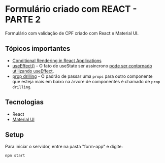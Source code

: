 # Formulário criado com REACT - PARTE 2

Formulário com validação de CPF criado com React e Material UI.

## Tópicos importantes
* [Conditional Rendering in React Applications](https://reactjs.org/docs/conditional-rendering.html)
* [useEffect()](https://reactjs.org/docs/hooks-effect.html) - O fato de useState ser assíncrono [pode ser contornado utilizando useEffect](./notas-de-aula/aula%2003.4%20-%20useState%20%C3%A9%20assincrono.md).
* [prop drilling](./notas-de-aula/aula%2004.4%20-%20prop%20drilling.md) - O padrão de passar uma `props` para outro componente que esteja mais em baixo na árvore de componentes é chamado de `prop drilling`.

## Tecnologias
* React
* [Material UI](https://mui.com/pt/)

## Setup

Para iniciar o servidor, entre na pasta "form-app" e digite:

``
npm start
``
